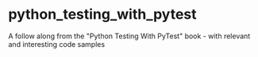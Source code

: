 # python_testing_with_pytest
A follow along from the "Python Testing With PyTest" book - with relevant and interesting code samples

